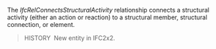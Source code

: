 The _IfcRelConnectsStructuralActivity_ relationship connects a structural activity (either an action or reaction) to a structural member, structural connection, or element.

> HISTORY&nbsp; New entity in IFC2x2.
